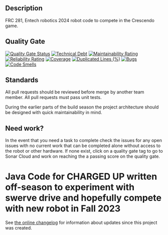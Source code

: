 

## Description

FRC 281, Entech robotics 2024 robot code to compete in the Crescendo game.

## Quality Gate
[![Quality Gate Status](https://sonarcloud.io/api/project_badges/measure?project=entech281_Robot2024&metric=alert_status)](https://sonarcloud.io/summary/new_code?id=entech281_Robot2024)
[![Technical Debt](https://sonarcloud.io/api/project_badges/measure?project=entech281_Robot2024&metric=sqale_index)](https://sonarcloud.io/summary/new_code?id=entech281_Robot2024)
[![Maintainability Rating](https://sonarcloud.io/api/project_badges/measure?project=entech281_Robot2024&metric=sqale_rating)](https://sonarcloud.io/summary/new_code?id=entech281_Robot2024)
[![Reliability Rating](https://sonarcloud.io/api/project_badges/measure?project=entech281_Robot2024&metric=reliability_rating)](https://sonarcloud.io/summary/new_code?id=entech281_Robot2024)
[![Coverage](https://sonarcloud.io/api/project_badges/measure?project=entech281_Robot2024&metric=coverage)](https://sonarcloud.io/summary/new_code?id=entech281_Robot2024)
[![Duplicated Lines (%)](https://sonarcloud.io/api/project_badges/measure?project=entech281_Robot2024&metric=duplicated_lines_density)](https://sonarcloud.io/summary/new_code?id=entech281_Robot2024)
[![Bugs](https://sonarcloud.io/api/project_badges/measure?project=entech281_Robot2024&metric=bugs)](https://sonarcloud.io/summary/new_code?id=entech281_Robot2024)
[![Code Smells](https://sonarcloud.io/api/project_badges/measure?project=entech281_Robot2024&metric=code_smells)](https://sonarcloud.io/summary/new_code?id=entech281_Robot2024)

## Standards

All pull requests should be reviewed before merge by another team member. All pull requests must pass unit tests.

During the earlier parts of the build season the project architecture should be designed with quick maintainability in mind.

## Need work?

In the event that you need a task to complete check the issues for any open issues with no current work that can be completed alone without access to the robot or other hardware. If none exist, click on a quality gate tag to go to Sonar Cloud and work on reaching the a passing score on the quality gate.

# Java Code for CHARGED UP written off-season to experiment with swerve drive and hopefully compete with new robot in Fall 2023

See [the online changelog](https://github.com/FRC2495/FRC2495-2023-Swerve/blob/main/CHANGELOG.md) for information about updates since this project was created.